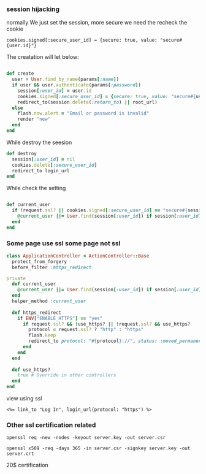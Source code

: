 ### session hijacking


normally We just set the session, more secure we need the recheck the cookie

`cookies.signed[:secure_user_id] = {secure: true, value: "secure#{user.id}"}`

The creatation will let below:

```ruby

def create
  user = User.find_by_name(params[:name])
  if user && user.authenticate(params[:password])
    session[:user_id] = user.id
    cookies.signed[:secure_user_id] = {secure: true, value: "secure#{user.id}"}
    redirect_to(session.delete(:return_to) || root_url)
  else
    flash.now.alert = "Email or password is invalid"
    render "new"
  end
end

```

While destroy the seesion

```ruby
def destroy
  session[:user_id] = nil
  cookies.delete[:secure_user_id]
  redirect_to login_url
end
```

While check the setting

```ruby

def current_user
  if !request.ssl? || cookies.signed[:secure_user_id] == "secure#{session[:user_id]}"
    @current_user ||= User.find(session[:user_id]) if session[:user_id]
  end
end

```

### Some page use ssl some page not ssl

```ruby
class ApplicationController < ActionController::Base
  protect_from_forgery
  before_filter :https_redirect

private
  def current_user
    @current_user ||= User.find(session[:user_id]) if session[:user_id]
  end
  helper_method :current_user
  
  def https_redirect
    if ENV["ENABLE_HTTPS"] == "yes"
      if request.ssl? && !use_https? || !request.ssl? && use_https?
        protocol = request.ssl? ? "http" : "https"
        flash.keep
        redirect_to protocol: "#{protocol}://", status: :moved_permanently
      end
    end
  end
  
  def use_https?
    true # Override in other controllers
  end  
end
```

view using ssl

```
<%= link_to "Log In", login_url(protocol: "https") %>
```

### Other ssl certification related

```
openssl req -new -nodes -keyout server.key -out server.csr

openssl x509 -req -days 365 -in server.csr -signkey server.key -out server.crt
```

20$ certification

